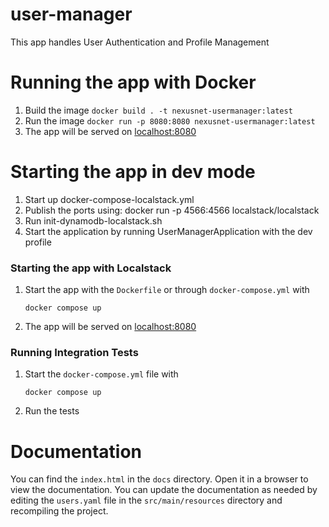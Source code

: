 # user-manager
This app handles User Authentication and Profile Management

# Running the app with Docker

1. Build the image
   `docker build . -t nexusnet-usermanager:latest`
2. Run the image
   `docker run -p 8080:8080 nexusnet-usermanager:latest`
3. The app will be served on [localhost:8080](http://localhost:8080)

# Starting the app in dev mode

1. Start up docker-compose-localstack.yml
2. Publish the ports using:
   docker run -p 4566:4566 localstack/localstack
3. Run init-dynamodb-localstack.sh
4. Start the application by running UserManagerApplication with the dev profile

### Starting the app with Localstack

1. Start the app with the `Dockerfile` or through `docker-compose.yml`  with

   ```
   docker compose up
   ```

2. The app will be served on [localhost:8080](http://localhost:8080)

### Running Integration Tests

1. Start the `docker-compose.yml` file with

   ```
   docker compose up
   ```

2. Run the tests

# Documentation

You can find the `index.html` in the `docs` directory. Open it in a browser to view the documentation.
You can update the documentation as needed by editing the `users.yaml` file in the `src/main/resources` directory and recompiling the project.
